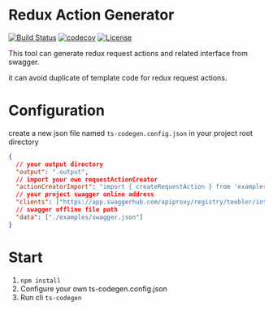 # Redux Action Generator

[![Build Status](https://img.shields.io/travis/reeli/ts-codegen.svg?style=flat-square&branch=master)](https://travis-ci.org/reeli/ts-codegen)
[![codecov](https://codecov.io/gh/reeli/ts-codegen/branch/master/graph/badge.svg?style=flat-square)](https://codecov.io/gh/reeli/ts-codegen)
[![License](https://img.shields.io/npm/l/@ts-tool/ts-codegen.svg?style=flat-square)](https://npmjs.org/package/@ts-tool/ts-codegen)

This tool can generate redux request actions and related interface from swagger.

it can avoid duplicate of template code for redux request actions.

# Configuration
create a new json file named `ts-codegen.config.json` in your project root directory

```json
{
  // your output directory
  "output": ".output",
  // import your own requestActionCreator
  "actionCreatorImport": "import { createRequestAction } from 'examples/requestActionCreators';\n\n",
  // your project swagger online address
  "clients": ["https://app.swaggerhub.com/apiproxy/registry/teobler/integration-example/1.0.0"],
  // swagger offline file path
  "data": ["./examples/swagger.json"]
}
```

# Start
1. `npm install`
2. Configure your own ts-codegen.config.json
3. Run cli `ts-codegen`
